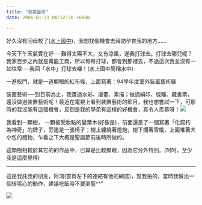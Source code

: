 ```yaml
---
title: "裝置藝術"
date: 2006-01-31 00:52:50 +0800

---
```



好久沒有回母校了(<u>水上國中</u>)，我想找個機會去拜訪孕育我的地方......



今天下午天氣實在好──難得太陽不大，又有涼風，遂我打球去。打球去哪兒呢？我家百步之內就是萬能工商，所以每每打球，都會到那裡去，不過這次我並沒有一如往常──我回「水中」打球去囉！(水上國中簡稱水中)



一進校門，就是一道顯眼的紅布條，上面寫著：94學年度室外裝置藝術展



裝置藝術──到目前為止，我畫過水彩、漫畫、素描；做過絹印、版雕、藏書票，還沒做過裝置藝術呢！最近在電視上看到裝置藝術的節目，我也想嘗試一下，可那時的我沒能有這個機會，反倒是我的學弟有這樣的好機會，真令人羨慕呀！![](/images/slum-area/218_m14.gif)



我看到一顆樹， 一顆被受妝點的變葉木(好像是)，前面還差了一個寫著「化腐朽為神奇」的牌子，旁邊是一張椅子；樹上纏繞著燈炮，樹下擱著雪橇，上面堆著大小包的禮物，乍看之下大概是聖誕節前後時所做的。



這顆樹相較於其它的的作品中，已算是比較顯眼，因為它分外特別。(呵呵，至少我是這麼覺得)







---





這是我託我的朋友，阿鴻(首頁左下的連結有他的網誌)，幫我拍的，當時我做出一個很噁心的動作，建議吃飯時不要瀏覽^^&quot;


![](/images/slum-area/219_0.jpg)

